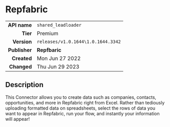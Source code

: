# Repfabric
| | |
|-:|-|
|**API name**|`shared_leadloader`|
|**Tier**|Premium|
|**Version**|`releases/v1.0.1644\1.0.1644.3342`|
|**Publisher**|**Repfbaric**|
|**Created**|Mon Jun 27 2022|
|**Changed**|Thu Jun 29 2023|

## Description
This Connector allows you to create data such as companies, contacts, opportunities, and more in Repfabric right from Excel. Rather than tediously uploading formatted data on spreadsheets, select the rows of data you want to appear in Repfabric, run your flow, and instantly your information will appear!
